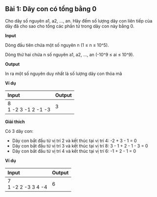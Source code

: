 ## Bài 1: Dãy con có tổng bằng 0

Cho dãy số nguyên a1, a2, ..., an. Hãy đếm số lượng dãy con liên tiếp của dãy đã cho sao cho tổng các phần tử trong dãy con này bằng 0.

**Input**

Dòng đầu tiên chứa một số nguyên n (1 ≤ n ≤ 10^5).

Dòng thứ hai chứa n số nguyên a1, a2, ..., an (-10^9 ≤ ai ≤ 10^9).

**Output**

In ra một số nguyên duy nhất là số lượng dãy con thỏa mã

**Ví dụ**

| Input | Output |
|:-------|:--------|
| 8 <br> 1 -2 3 -1 2 -1 -3  | 3 |

**Giải thích**

Có 3 dãy con:
- Dãy con bắt đầu từ vị trí 2 và kết thúc tại vị trí 4: -2 + 3 - 1 = 0
- Dãy con bắt đầu từ vị trí 3 và kết thúc tại vị trí 8: 3 - 1 + 2 - 1 - 3 = 0
- Dãy con bắt đầu từ vị trí 4 và kết thúc tại vị trí 6: -1 + 2 - 1 = 0

**Ví dụ**

| Input | Output |
|:-------|:--------|
| 7 <br> 1 -2 2 -3 3 4 -4 | 6 |